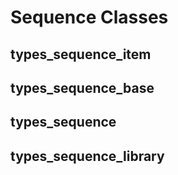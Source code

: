 # Sequence Classes
## types_sequence_item
## types_sequence_base
## types_sequence
## types_sequence_library
